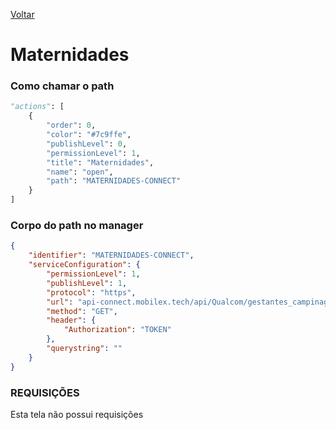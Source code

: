 [Voltar](./unidadesdeatendimento.md)
# Maternidades
### Como chamar o path
~~~ python
"actions": [
    {
        "order": 0,
        "color": "#7c9ffe",
        "publishLevel": 0,
        "permissionLevel": 1,
        "title": "Maternidades",
        "name": "open",
        "path": "MATERNIDADES-CONNECT"
    }
]
~~~

### Corpo do path no manager
``` json
{
    "identifier": "MATERNIDADES-CONNECT",
    "serviceConfiguration": {
        "permissionLevel": 1,
        "publishLevel": 1,
        "protocol": "https",
        "url": "api-connect.mobilex.tech/api/Qualcom/gestantes_campinagrande_SANDBOX/gestantes_cg/maternidades/response",
        "method": "GET",
        "header": {
            "Authorization": "TOKEN"
        },
        "querystring": ""
    }
}
```

### REQUISIÇÕES
Esta tela não possui requisições
